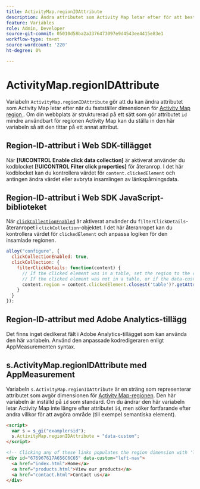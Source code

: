 ```yaml
---
title: ActivityMap.regionIDAttribute
description: Ändra attributet som Activity Map letar efter för att bestämma regionen.
feature: Variables
role: Admin, Developer
source-git-commit: 05010d58ba2a3376473097e9d4543ee4415e83e1
workflow-type: tm+mt
source-wordcount: '220'
ht-degree: 0%

---
```


# ActivityMap.regionIDAttribute

Variabeln `ActivityMap.regionIDAttribute` gör att du kan ändra attributet som Activity Map letar efter när du fastställer dimensionen för [ Activity Map region ](/help/components/dimensions/activity-map-region.md) . Om din webbplats är strukturerad på ett sätt som gör attributet `id` mindre användbart för regionen Activity Map kan du ställa in den här variabeln så att den tittar på ett annat attribut.

## Region-ID-attribut i Web SDK-tillägget

När **[!UICONTROL Enable click data collection]** är aktiverat använder du kodblocket **[!UICONTROL Filter click properties]** för återanrop. I det här kodblocket kan du kontrollera värdet för `content.clickedElement` och antingen ändra värdet eller avbryta insamlingen av länkspårningsdata.

## Region-ID-attribut i Web SDK JavaScript-biblioteket

När [`clickCollectionEnabled`](https://experienceleague.adobe.com/en/docs/experience-platform/web-sdk/commands/configure/clickcollectionenabled) är aktiverat använder du `filterClickDetails`-återanropet i `clickCollection`-objektet. I det här återanropet kan du kontrollera värdet för `clickedElement` och anpassa logiken för den insamlade regionen.

```js
alloy("configure", {
  clickCollectionEnabled: true,
  clickCollection: {
    filterClickDetails: function(content) {
      // If the clicked element was in a table, set the region to the contents of the data-custom attribute
      // If the clicked element was not in a table, or if the data-custom attribute doesn't exist, leave region as-is
      content.region = content.clickedElement.closest('table')?.getAttribute('data-custom') || content.region;
    }
  }
});
```

## Region-ID-attribut med Adobe Analytics-tillägg

Det finns inget dedikerat fält i Adobe Analytics-tillägget som kan använda den här variabeln. Använd den anpassade kodredigeraren enligt AppMeasurementen syntax.

## s.ActivityMap.regionIDAttribute med AppMeasurement

Variabeln `s.ActivityMap.regionIDAttribute` är en sträng som representerar attributet som avgör dimensionen för [Activity Map-regionen](/help/components/dimensions/activity-map-region.md). Den här variabeln är inställd på `id` som standard. Om du ändrar den här variabeln letar Activity Map inte längre efter attributet `id`, men söker fortfarande efter andra villkor för att avgöra område (till exempel semantiska element).

```html
<script>
  var s = s_gi("examplersid");
  s.ActivityMap.regionIDAttribute = "data-custom";
</script>

<!-- Clicking any of these links populates the region dimension with 'left-nav' -->
<div id="676967617A656C6C65" data-custom="left-nav">
  <a href="index.html">Home</a>
  <a href="products.html">View our products</a>
  <a href="contact.html">Contact us</a>
</div>
```
